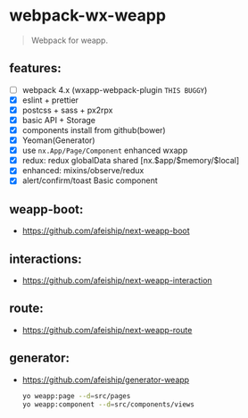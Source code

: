 # webpack-wx-weapp
> Webpack for weapp.

## features:
- [ ] webpack 4.x (wxapp-webpack-plugin `THIS BUGGY`)
- [x] eslint + prettier
- [x] postcss + sass + px2rpx
- [x] basic API + Storage
- [x] components install from github(bower)
- [x] Yeoman(Generator) 
- [x] use `nx.App/Page/Component` enhanced wxapp
- [x] redux: redux globalData shared [nx.\$app/\$memory/\$local]
- [x] enhanced: mixins/observe/redux
- [x] alert/confirm/toast Basic component

## weapp-boot:
- https://github.com/afeiship/next-weapp-boot

## interactions:
- https://github.com/afeiship/next-weapp-interaction

## route:
- https://github.com/afeiship/next-weapp-route

## generator:
+ https://github.com/afeiship/generator-weapp
  
  ```bash
  yo weapp:page --d=src/pages
  yo weapp:component --d=src/components/views
  ```
